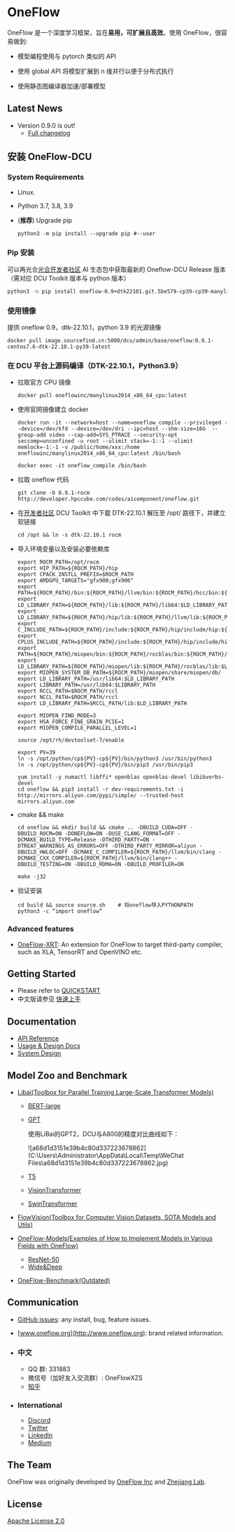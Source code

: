 # OneFlow

OneFlow 是一个深度学习框架，旨在**易用，可扩展且高效**。使用 OneFlow，很容易做到:

- 模型编程使用与 pytorch 类似的 API

- 使用 global API 将模型扩展到 n 维并行以便于分布式执行
- 使用静态图编译器加速/部署模型

## Latest News

- Version 0.9.0 is out!
  - [Full changelog](https://github.com/Oneflow-Inc/oneflow/releases/tag/v0.9.0)

## 安装 OneFlow-DCU

### System Requirements

- Linux.

- Python 3.7, 3.8, 3.9

- (**推荐**) Upgrade pip

  ```
  python3 -m pip install --upgrade pip #--user
  ```

###  Pip 安装

可以再光合[光合开发者社区](https://developer.hpccube.com/tool/#sdk) AI 生态包中获取最新的 Oneflow-DCU Release 版本（需对应 DCU Toolkit 版本与 python 版本）

```bash
python3 -m pip install oneflow-0.9+dtk22101.git.5be579-cp39-cp39-manylinux_2_17_x86_64.manylinux2014_x86_64.whl
```

### 使用镜像

提供 oneflow 0.9，dtk-22.10.1，python 3.9 的光源镜像

```
docker pull image.sourcefind.cn:5000/dcu/admin/base/oneflow:0.9.1-centos7.6-dtk-22.10.1-py39-latest
```

### 在 DCU 平台上源码编译（DTK-22.10.1，Python3.9）

- 拉取官方 CPU 镜像

  ```
  docker pull oneflowinc/manylinux2014_x86_64_cpu:latest
  ```

- 使用官网镜像建立 docker

  ```
  docker run -it --network=host --name=oneflow_compile --privileged --device=/dev/kfd --device=/dev/dri --ipc=host --shm-size=16G  --group-add video --cap-add=SYS_PTRACE --security-opt seccomp=unconfined -u root --ulimit stack=-1:-1 --ulimit memlock=-1:-1 -v /public/home/xxx:/home oneflowinc/manylinux2014_x86_64_cpu:latest /bin/bash
  
  docker exec -it oneflow_compile /bin/bash
  ```

- 拉取 oneflow 代码

  ```
  git clone -b 0.9.1-rocm http://developer.hpccube.com/codes/aicomponent/oneflow.git
  ```

- 在[开发者社区](https://developer.hpccube.com/tool/#sdk) DCU Toolkit 中下载 DTK-22.10.1 解压至 /opt/ 路径下，并建立软链接

  ```
  cd /opt && ln -s dtk-22.10.1 rocm
  ```

- 导入环境变量以及安装必要依赖库

  ```
  export ROCM_PATH=/opt/rocm
  export HIP_PATH=${ROCM_PATH}/hip
  export CPACK_INSTLL_PREFIX=$ROCM_PATH
  export AMDGPU_TARGETS="gfx900;gfx906"
  export PATH=${ROCM_PATH}/bin:${ROCM_PATH}/llvm/bin:${ROCM_PATH}/hcc/bin:${ROCM_PATH}/hip/bin:$PATH
  export LD_LIBRARY_PATH=${ROCM_PATH}/lib:${ROCM_PATH}/lib64:$LD_LIBRARY_PATH
  export LD_LIBRARY_PATH=${ROCM_PATH}/hip/lib:${ROCM_PATH}/llvm/lib:${ROCM_PATH}/opencl/lib/x86_64:$LD_LIBRARY_PATH
  export C_INCLUDE_PATH=${ROCM_PATH}/include:${ROCM_PATH}/hip/include/hip:${ROCM_PATH}/llvm/include:/opencl/include:${C_INCLUDE_PATH}
  export CPLUS_INCLUDE_PATH=${ROCM_PATH}/include:${ROCM_PATH}/hip/include/hip:${ROCM_PATH}/llvm/include:/opencl/include:${CPLUS_INCLUDE_PATH}
  export PATH=${ROCM_PATH}/miopen/bin:${ROCM_PATH}/rocblas/bin:${ROCM_PATH}/hipsparse/bin:$PATH
  export LD_LIBRARY_PATH=${ROCM_PATH}/miopen/lib:${ROCM_PATH}/rocblas/lib:$LD_LIBRARY_PATH
  export MIOPEN_SYSTEM_DB_PATH=${ROCM_PATH}/miopen/share/miopen/db/
  export LD_LIBRARY_PATH=/usr/lib64:$LD_LIBRARY_PATH
  export LIBRARY_PATH=/usr/lib64:$LIBRARY_PATH                     
  export RCCL_PATH=$ROCM_PATH/rccl
  export NCCL_PATH=$ROCM_PATH/rccl
  export LD_LIBRARY_PATH=$RCCL_PATH/lib:$LD_LIBRARY_PATH
  
  export MIOPEN_FIND_MODE=3
  export HSA_FORCE_FINE_GRAIN_PCIE=1
  export MIOPEN_COMPILE_PARALLEL_LEVEL=1
  
  source /opt/rh/devtoolset-7/enable
  
  export PV=39
  ln -s /opt/python/cp${PV}-cp${PV}/bin/python3 /usr/bin/python3
  ln -s /opt/python/cp${PV}-cp${PV}/bin/pip3 /usr/bin/pip3
  
  yum install -y numactl libffi* openblas openblas-devel libibverbs-devel
  cd oneflow && pip3 install -r dev-requirements.txt -i http://mirrors.aliyun.com/pypi/simple/ --trusted-host mirrors.aliyun.com
  ```

- cmake && make

  ```
  cd oneflow && mkdir build && cmake .. -DBUILD_CUDA=OFF -DBUILD_ROCM=ON -DONEFLOW=ON -DUSE_CLANG_FORMAT=OFF -DCMAKE_BUILD_TYPE=Release -DTHIRD_PARTY=ON -DTREAT_WARNINGS_AS_ERRORS=OFF -DTHIRD_PARTY_MIRROR=aliyun -DBUILD_HWLOC=OFF -DCMAKE_C_COMPILER=${ROCM_PATH}/llvm/bin/clang -DCMAKE_CXX_COMPILER=${ROCM_PATH}/llvm/bin/clang++ -DBUILD_TESTING=ON -DBUILD_RDMA=ON -DBUILD_PROFILER=ON
  
  make -j32
  ```

- 验证安装

  ```
  cd build && source source.sh    # 将oneflow导入PYTHONPATH
  python3 -c “import oneflow”
  ```

### Advanced features

- [OneFlow-XRT](https://github.com/Oneflow-Inc/oneflow-xrt): An extension for OneFlow to target third-party compiler, such as XLA, TensorRT and OpenVINO etc.

## Getting Started

- Please refer to [QUICKSTART](https://docs.oneflow.org/en/master/basics/01_quickstart.html)
- 中文版请参见 [快速上手](https://docs.oneflow.org/master/basics/01_quickstart.html)

## Documentation

- [API Reference](https://oneflow.readthedocs.io/en/master/)
- [Usage & Design Docs](http://docs.oneflow.org/)
- [System Design](https://docs.oneflow.org/en/v0.4.0/basics_topics/essentials_of_oneflow.html)

## Model Zoo and Benchmark

- [Libai(Toolbox for Parallel Training Large-Scale Transformer Models)](https://github.com/Oneflow-Inc/libai)
  - [BERT-large](https://libai.readthedocs.io/en/latest/tutorials/get_started/quick_run.html)
  
  - [GPT](https://libai.readthedocs.io/en/latest/modules/libai.models.html#id5)
  
    使用LiBai的GPT2，DCU与A800的精度对比曲线如下：
  
    ![a68d1d3151e39b4c80d337223678862](C:\Users\Administrator\AppData\Local\Temp\WeChat Files\a68d1d3151e39b4c80d337223678862.jpg)
  
  - [T5](https://libai.readthedocs.io/en/latest/modules/libai.models.html#id4)
  
  - [VisionTransformer](https://libai.readthedocs.io/en/latest/modules/libai.models.html#id1)
  
  - [SwinTransformer](https://libai.readthedocs.io/en/latest/modules/libai.models.html#id2)
  
- [FlowVision(Toolbox for Computer Vision Datasets, SOTA Models and Utils)](https://github.com/Oneflow-Inc/vision)

- [OneFlow-Models(Examples of How to Implement Models in Various Fields with OneFlow)](https://github.com/Oneflow-Inc/models)
  - [ResNet-50](https://github.com/Oneflow-Inc/models/tree/main/Vision/classification/image/resnet50)
  - [Wide&Deep](https://github.com/Oneflow-Inc/models/tree/main/RecommenderSystems/wide_and_deep)
  
- [OneFlow-Benchmark(Outdated)](https://github.com/Oneflow-Inc/OneFlow-Benchmark)

## Communication

- [GitHub issues](https://github.com/Oneflow-Inc/oneflow/issues): any install, bug, feature issues.
- [www.oneflow.org](http://www.oneflow.org): brand related information.

- ### 中文

  - QQ 群: 331883
  - 微信号（加好友入交流群）: OneFlowXZS
  - [知乎](https://www.zhihu.com/org/oneflow-17)

- ### International
  - [Discord](https://discord.gg/4kpjGA5bZY)
  - [Twitter](https://twitter.com/OneFlowNews)
  - [LinkedIn](https://www.linkedin.com/company/oneflow-inc)
  - [Medium](https://oneflow2020.medium.com)

## The Team

OneFlow was originally developed by [OneFlow Inc](http://www.oneflow.org) and [Zhejiang Lab](http://www.zhejianglab.com/).

## License

[Apache License 2.0](LICENSE)
